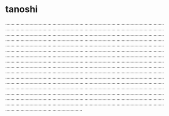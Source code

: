 # tanoshi

............................................................................................................................................................................................................................................................................................................................................................................................................................................................................................................................................................................................................................................................................................................................................................................................................................................................................................................................................................................................................................................................................................................................................................................................................................................................................................................................................................................................................................................................................................................................................................................................................................................................................................................................................................................................................................................................................................................................................................................................................................................................................................................................